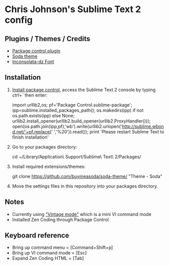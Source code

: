 # Chris Johnson's Sublime Text 2 config

## Plugins / Themes / Credits
* [Package control plugin](http://wbond.net/sublime_packages/package_control)
* [Soda theme](https://github.com/buymeasoda/soda-theme)
* [Inconsolata-dz Font](http://nodnod.net/2009/feb/12/adding-straight-single-and-double-quotes-inconsola/)

## Installation
1. [Install package control](http://wbond.net/sublime_packages/package_control/installation), access the Sublime Text 2 console by typing  *ctrl+`* then enter:
	
	import urllib2,os; pf='Package Control.sublime-package'; ipp=sublime.installed_packages_path(); os.makedirs(ipp) if not os.path.exists(ipp) else None; urllib2.install_opener(urllib2.build_opener(urllib2.ProxyHandler())); open(os.path.join(ipp,pf),'wb').write(urllib2.urlopen('http://sublime.wbond.net/'+pf.replace(' ','%20')).read()); print 'Please restart Sublime Text to finish installation'

2. Go to your packages directory:

    cd ~/Library/Application\ Support/Sublime\ Text\ 2/Packages/

3. Install required extensions/themes:

    git clone https://github.com/buymeasoda/soda-theme/ "Theme - Soda"

4. Move the settings files in this repository into your packages directory.

## Notes
* Currently using ["Vintage mode"](http://www.sublimetext.com/docs/2/vintage.html) which is a mini VI command mode
* Installed Zen Coding through Package Control

## Keyboard reference
* Bring up command menu = [Command+Shift+p]
* Bring up VI command mode = [Esc]
* Expand Zen Coding HTML = [Tab]